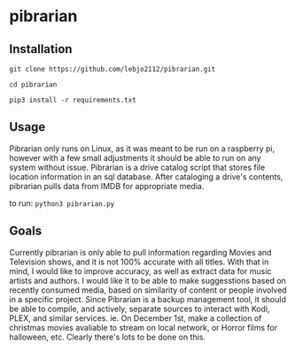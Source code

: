 # pibrarian

## Installation


`git clone https://github.com/lebjo2112/pibrarian.git`

`cd pibrarian`

`pip3 install -r requirements.txt`

## Usage
Pibrarian only runs on Linux, as it was meant to be run on a raspberry pi, however with a few small adjustments it should be able to run on any system without issue.
Pibrarian is a drive catalog script that stores file location information in an sql database. 
After cataloging a drive's contents, pibrarian pulls data from IMDB for appropriate media.

to run:
`
python3 pibrarian.py
`
## Goals
Currently pibrarian is only able to pull information regarding Movies and Television shows, and it is not 100% accurate with all titles.
With that in mind, I would like to improve accuracy, as well as extract data for music artists and authors.
I would like it to be able to make suggesstions based on recently consumed media, based on similarity of content or people involved in a specific project.
Since Pibrarian is a backup management tool, it should be able to compile, and actively, separate sources to interact with Kodi, PLEX, and similar services.
ie. On December 1st, make a collection of christmas movies avaliable to stream on local network, or Horror films for halloween, etc. 
Clearly there's lots to be done on this.
